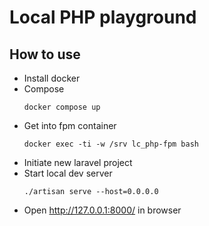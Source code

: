 # Local PHP playground

## How to use
- Install docker
- Compose
  ```shell
  docker compose up
  ```
- Get into fpm container
  ```shell
  docker exec -ti -w /srv lc_php-fpm bash
  ```
- Initiate new laravel project
- Start local dev server
  ```shell
  ./artisan serve --host=0.0.0.0
  ```
- Open http://127.0.0.1:8000/ in browser